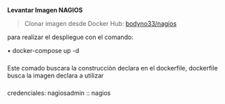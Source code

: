 **Levantar Imagen NAGIOS**

> Clonar imagen desde Docker Hub:
[bodyno33/nagios](https://hub.docker.com/r/bodyno33/nagios)

para realizar el despliegue con el comando:

•⁠  ⁠docker-compose up -d

###   

Este comado buscara la construcciòn declara en el dockerfile,
dockerfile busca la imagen declara a utilizar

###
credenciales:
nagiosadmin :: nagios

